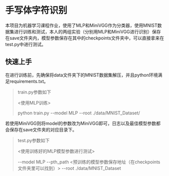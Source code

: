 # 手写体字符识别
本项目为机器学习课程作业，使用了MLP和MiniVGG作为分类器，使用MNIST数据集进行训练和测试，本人的两组实验（分别用MLP和MiniVGG进行识别）保存在save文件夹内，模型参数保存在其中的checkpoints文件夹中，可以直接拿来在test.py中进行测试。

## 快速上手
在进行训练前，先确保将data文件夹下的MNIST数据集解压，并且python环境满足requirements.txt。
>train.py参数如下
> 
><使用MLP训练>
> 
> python train.py --model
MLP
--root 
./data/MNIST_Dataset/
> 

若使用MiniVGG则将model的参数改为MiniVGG即可，日志以及最佳模型参数都会保存在save文件夹的对应目录下。

>test.py参数如下
> 
><使用训练好的MLP模型参数进行测试>
> 
> --model
MLP
--pth_path
<预训练的模型参数保存地址（在checkpoints文件夹里可以找到）>
--root
./data/MNIST_Dataset